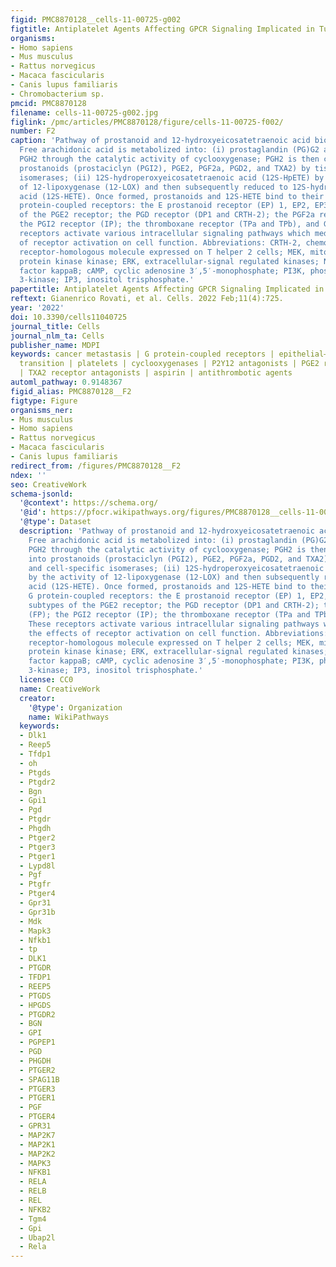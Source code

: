 ```yaml
---
figid: PMC8870128__cells-11-00725-g002
figtitle: Antiplatelet Agents Affecting GPCR Signaling Implicated in Tumor Metastasis
organisms:
- Homo sapiens
- Mus musculus
- Rattus norvegicus
- Macaca fascicularis
- Canis lupus familiaris
- Chromobacterium sp.
pmcid: PMC8870128
filename: cells-11-00725-g002.jpg
figlink: /pmc/articles/PMC8870128/figure/cells-11-00725-f002/
number: F2
caption: 'Pathway of prostanoid and 12-hydroxyeicosatetraenoic acid biosynthesis.
  Free arachidonic acid is metabolized into: (i) prostaglandin (PG)G2 and then into
  PGH2 through the catalytic activity of cyclooxygenase; PGH2 is then converted into
  prostanoids (prostaciclyn (PGI2), PGE2, PGF2a, PGD2, and TXA2) by tissue- and cell-specific
  isomerases; (ii) 12S-hydroperoxyeicosatetraenoic acid (12S-HpETE) by the activity
  of 12-lipoxygenase (12-LOX) and then subsequently reduced to 12S-hydroxyeicosatetraenoic
  acid (12S-HETE). Once formed, prostanoids and 12S-HETE bind to their specific G
  protein-coupled receptors: the E prostanoid receptor (EP) 1, EP2, EP3, and EP4 subtypes
  of the PGE2 receptor; the PGD receptor (DP1 and CRTH-2); the PGF2a receptor (FP);
  the PGI2 receptor (IP); the thromboxane receptor (TPa and TPb), and GPR31. These
  receptors activate various intracellular signaling pathways which mediate the effects
  of receptor activation on cell function. Abbreviations: CRTH-2, chemoattractant
  receptor-homologous molecule expressed on T helper 2 cells; MEK, mitogen-activated
  protein kinase kinase; ERK, extracellular-signal regulated kinases; NFkB, nuclear
  factor kappaB; cAMP, cyclic adenosine 3′,5′-monophosphate; PI3K, phosphatidylinositol
  3-kinase; IP3, inositol trisphosphate.'
papertitle: Antiplatelet Agents Affecting GPCR Signaling Implicated in Tumor Metastasis.
reftext: Gianenrico Rovati, et al. Cells. 2022 Feb;11(4):725.
year: '2022'
doi: 10.3390/cells11040725
journal_title: Cells
journal_nlm_ta: Cells
publisher_name: MDPI
keywords: cancer metastasis | G protein-coupled receptors | epithelial–mesenchymal
  transition | platelets | cyclooxygenases | P2Y12 antagonists | PGE2 receptor antagonists
  | TXA2 receptor antagonists | aspirin | antithrombotic agents
automl_pathway: 0.9148367
figid_alias: PMC8870128__F2
figtype: Figure
organisms_ner:
- Mus musculus
- Homo sapiens
- Rattus norvegicus
- Macaca fascicularis
- Canis lupus familiaris
redirect_from: /figures/PMC8870128__F2
ndex: ''
seo: CreativeWork
schema-jsonld:
  '@context': https://schema.org/
  '@id': https://pfocr.wikipathways.org/figures/PMC8870128__cells-11-00725-g002.html
  '@type': Dataset
  description: 'Pathway of prostanoid and 12-hydroxyeicosatetraenoic acid biosynthesis.
    Free arachidonic acid is metabolized into: (i) prostaglandin (PG)G2 and then into
    PGH2 through the catalytic activity of cyclooxygenase; PGH2 is then converted
    into prostanoids (prostaciclyn (PGI2), PGE2, PGF2a, PGD2, and TXA2) by tissue-
    and cell-specific isomerases; (ii) 12S-hydroperoxyeicosatetraenoic acid (12S-HpETE)
    by the activity of 12-lipoxygenase (12-LOX) and then subsequently reduced to 12S-hydroxyeicosatetraenoic
    acid (12S-HETE). Once formed, prostanoids and 12S-HETE bind to their specific
    G protein-coupled receptors: the E prostanoid receptor (EP) 1, EP2, EP3, and EP4
    subtypes of the PGE2 receptor; the PGD receptor (DP1 and CRTH-2); the PGF2a receptor
    (FP); the PGI2 receptor (IP); the thromboxane receptor (TPa and TPb), and GPR31.
    These receptors activate various intracellular signaling pathways which mediate
    the effects of receptor activation on cell function. Abbreviations: CRTH-2, chemoattractant
    receptor-homologous molecule expressed on T helper 2 cells; MEK, mitogen-activated
    protein kinase kinase; ERK, extracellular-signal regulated kinases; NFkB, nuclear
    factor kappaB; cAMP, cyclic adenosine 3′,5′-monophosphate; PI3K, phosphatidylinositol
    3-kinase; IP3, inositol trisphosphate.'
  license: CC0
  name: CreativeWork
  creator:
    '@type': Organization
    name: WikiPathways
  keywords:
  - Dlk1
  - Reep5
  - Tfdp1
  - oh
  - Ptgds
  - Ptgdr2
  - Bgn
  - Gpi1
  - Pgd
  - Ptgdr
  - Phgdh
  - Ptger2
  - Ptger3
  - Ptger1
  - Lypd8l
  - Pgf
  - Ptgfr
  - Ptger4
  - Gpr31
  - Gpr31b
  - Mdk
  - Mapk3
  - Nfkb1
  - tp
  - DLK1
  - PTGDR
  - TFDP1
  - REEP5
  - PTGDS
  - HPGDS
  - PTGDR2
  - BGN
  - GPI
  - PGPEP1
  - PGD
  - PHGDH
  - PTGER2
  - SPAG11B
  - PTGER3
  - PTGER1
  - PGF
  - PTGER4
  - GPR31
  - MAP2K7
  - MAP2K1
  - MAP2K2
  - MAPK3
  - NFKB1
  - RELA
  - RELB
  - REL
  - NFKB2
  - Tgm4
  - Gpi
  - Ubap2l
  - Rela
---
```

